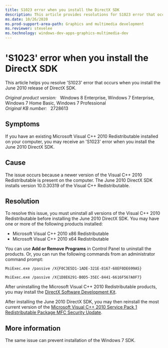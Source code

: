 ```yaml
---
title: S1023 error when you install the DirectX SDK
description: This article provides resolutions for S1023 error that occurs when you install the June 2010 release of DirectX SDK.
ms.date: 10/26/2020
ms.prod-support-area-path: Graphics and multimedia development
ms.reviewer: stevelee
ms.technology: windows-dev-apps-graphics-multimedia-dev
---
```

# 'S1023' error when you install the DirectX SDK

This article helps you resolve 'S1023' error that occurs when you install the June 2010 release of DirectX SDK.

_Original product version:_ &nbsp; Windows 8 Enterprise, Windows 7 Enterprise, Windows 7 Home Basic, Windows 7 Professional  
_Original KB number:_ &nbsp; 2728613

## Symptoms

If you have an existing Microsoft Visual C++ 2010 Redistributable installed on your computer, you may receive an 'S1023' error when you install the June 2010 DirectX SDK.

## Cause

The issue occurs because a newer version of the Visual C++ 2010 Redistributable is present on the computer. The June 2010 DirectX SDK installs version 10.0.30319 of the Visual C++ Redistributable.

## Resolution

To resolve this issue, you must uninstall all versions of the Visual C++ 2010 Redistributable before installing the June 2010 DirectX SDK. You may have one or more of the following products installed:

- Microsoft Visual C++ 2010 x86 Redistributable
- Microsoft Visual C++ 2010 x64 Redistributable

You can use **Add or Remove Programs**  in Control Panel to uninstall the products. Or, you can run the following commands from an administrator command prompt:

```console
MsiExec.exe /passive /X{F0C3E5D1-1ADE-321E-8167-68EF0DE699A5}

MsiExec.exe /passive /X{1D8E6291-B0D5-35EC-8441-6616F567A0F7}
```

After uninstalling the Microsoft Visual C++ 2010 Redistributable products, you may install the [DirectX Software Development Kit](https://www.microsoft.com/download/details.aspx?id=6812).

After installing the June 2010 DirectX SDK, you may then reinstall the most current version of the [Microsoft Visual C++ 2010 Service Pack 1 Redistributable Package MFC Security Update](https://www.microsoft.com/download/details.aspx?id=26999).

## More information

The same issue can prevent installation of the Windows 7 SDK.
